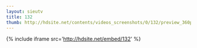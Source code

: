 ```yaml
---
layout: sieutv
title: 132
thumb: http://hdsite.net/contents/videos_screenshots/0/132/preview_360p.mp4.jpg
---
```

{% include iframe src='http://hdsite.net/embed/132' %}
 
